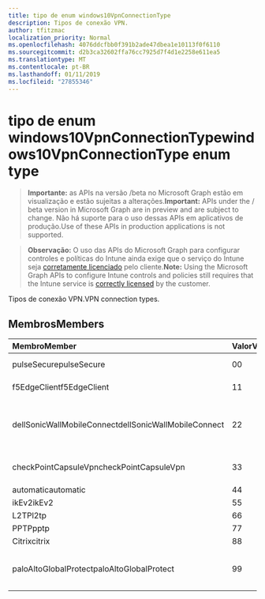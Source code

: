 ```yaml
---
title: tipo de enum windows10VpnConnectionType
description: Tipos de conexão VPN.
author: tfitzmac
localization_priority: Normal
ms.openlocfilehash: 4076ddcfbb0f391b2ade47dbea1e10113f0f6110
ms.sourcegitcommit: d2b3ca32602ffa76cc7925d7f4d1e2258e611ea5
ms.translationtype: MT
ms.contentlocale: pt-BR
ms.lasthandoff: 01/11/2019
ms.locfileid: "27855346"
---
```

# <a name="windows10vpnconnectiontype-enum-type"></a><span data-ttu-id="2e8f1-103">tipo de enum windows10VpnConnectionType</span><span class="sxs-lookup"><span data-stu-id="2e8f1-103">windows10VpnConnectionType enum type</span></span>

> <span data-ttu-id="2e8f1-104">**Importante:** as APIs na versão /beta no Microsoft Graph estão em visualização e estão sujeitas a alterações.</span><span class="sxs-lookup"><span data-stu-id="2e8f1-104">**Important:** APIs under the / beta version in Microsoft Graph are in preview and are subject to change.</span></span> <span data-ttu-id="2e8f1-105">Não há suporte para o uso dessas APIs em aplicativos de produção.</span><span class="sxs-lookup"><span data-stu-id="2e8f1-105">Use of these APIs in production applications is not supported.</span></span>

> <span data-ttu-id="2e8f1-106">**Observação:** O uso das APIs do Microsoft Graph para configurar controles e políticas do Intune ainda exige que o serviço do Intune seja [corretamente licenciado](https://go.microsoft.com/fwlink/?linkid=839381) pelo cliente.</span><span class="sxs-lookup"><span data-stu-id="2e8f1-106">**Note:** Using the Microsoft Graph APIs to configure Intune controls and policies still requires that the Intune service is [correctly licensed](https://go.microsoft.com/fwlink/?linkid=839381) by the customer.</span></span>

<span data-ttu-id="2e8f1-107">Tipos de conexão VPN.</span><span class="sxs-lookup"><span data-stu-id="2e8f1-107">VPN connection types.</span></span>
## <a name="members"></a><span data-ttu-id="2e8f1-108">Membros</span><span class="sxs-lookup"><span data-stu-id="2e8f1-108">Members</span></span>
|<span data-ttu-id="2e8f1-109">Membro</span><span class="sxs-lookup"><span data-stu-id="2e8f1-109">Member</span></span>|<span data-ttu-id="2e8f1-110">Valor</span><span class="sxs-lookup"><span data-stu-id="2e8f1-110">Value</span></span>|<span data-ttu-id="2e8f1-111">Descrição</span><span class="sxs-lookup"><span data-stu-id="2e8f1-111">Description</span></span>|
|:---|:---|:---|
|<span data-ttu-id="2e8f1-112">pulseSecure</span><span class="sxs-lookup"><span data-stu-id="2e8f1-112">pulseSecure</span></span>|<span data-ttu-id="2e8f1-113">0</span><span class="sxs-lookup"><span data-stu-id="2e8f1-113">0</span></span>|<span data-ttu-id="2e8f1-114">Pulso seguro.</span><span class="sxs-lookup"><span data-stu-id="2e8f1-114">Pulse Secure.</span></span>|
|<span data-ttu-id="2e8f1-115">f5EdgeClient</span><span class="sxs-lookup"><span data-stu-id="2e8f1-115">f5EdgeClient</span></span>|<span data-ttu-id="2e8f1-116">1</span><span class="sxs-lookup"><span data-stu-id="2e8f1-116">1</span></span>|<span data-ttu-id="2e8f1-117">F5 Cliente de borda.</span><span class="sxs-lookup"><span data-stu-id="2e8f1-117">F5 Edge Client.</span></span>|
|<span data-ttu-id="2e8f1-118">dellSonicWallMobileConnect</span><span class="sxs-lookup"><span data-stu-id="2e8f1-118">dellSonicWallMobileConnect</span></span>|<span data-ttu-id="2e8f1-119">2</span><span class="sxs-lookup"><span data-stu-id="2e8f1-119">2</span></span>|<span data-ttu-id="2e8f1-120">Conexão do Dell SonicWALL Mobile.</span><span class="sxs-lookup"><span data-stu-id="2e8f1-120">Dell SonicWALL Mobile Connection.</span></span>|
|<span data-ttu-id="2e8f1-121">checkPointCapsuleVpn</span><span class="sxs-lookup"><span data-stu-id="2e8f1-121">checkPointCapsuleVpn</span></span>|<span data-ttu-id="2e8f1-122">3</span><span class="sxs-lookup"><span data-stu-id="2e8f1-122">3</span></span>|<span data-ttu-id="2e8f1-123">Verifique o ponto Cápsula VPN.</span><span class="sxs-lookup"><span data-stu-id="2e8f1-123">Check Point Capsule VPN.</span></span>|
|<span data-ttu-id="2e8f1-124">automatic</span><span class="sxs-lookup"><span data-stu-id="2e8f1-124">automatic</span></span>|<span data-ttu-id="2e8f1-125">4</span><span class="sxs-lookup"><span data-stu-id="2e8f1-125">4</span></span>|<span data-ttu-id="2e8f1-126">Automático.</span><span class="sxs-lookup"><span data-stu-id="2e8f1-126">Automatic.</span></span>|
|<span data-ttu-id="2e8f1-127">ikEv2</span><span class="sxs-lookup"><span data-stu-id="2e8f1-127">ikEv2</span></span>|<span data-ttu-id="2e8f1-128">5</span><span class="sxs-lookup"><span data-stu-id="2e8f1-128">5</span></span>|<span data-ttu-id="2e8f1-129">IKEv2.</span><span class="sxs-lookup"><span data-stu-id="2e8f1-129">IKEv2.</span></span>|
|<span data-ttu-id="2e8f1-130">L2TP</span><span class="sxs-lookup"><span data-stu-id="2e8f1-130">l2tp</span></span>|<span data-ttu-id="2e8f1-131">6</span><span class="sxs-lookup"><span data-stu-id="2e8f1-131">6</span></span>|<span data-ttu-id="2e8f1-132">L2TP.</span><span class="sxs-lookup"><span data-stu-id="2e8f1-132">L2TP.</span></span>|
|<span data-ttu-id="2e8f1-133">PPTP</span><span class="sxs-lookup"><span data-stu-id="2e8f1-133">pptp</span></span>|<span data-ttu-id="2e8f1-134">7</span><span class="sxs-lookup"><span data-stu-id="2e8f1-134">7</span></span>|<span data-ttu-id="2e8f1-135">PPTP.</span><span class="sxs-lookup"><span data-stu-id="2e8f1-135">PPTP.</span></span>|
|<span data-ttu-id="2e8f1-136">Citrix</span><span class="sxs-lookup"><span data-stu-id="2e8f1-136">citrix</span></span>|<span data-ttu-id="2e8f1-137">8</span><span class="sxs-lookup"><span data-stu-id="2e8f1-137">8</span></span>|<span data-ttu-id="2e8f1-138">Citrix.</span><span class="sxs-lookup"><span data-stu-id="2e8f1-138">Citrix.</span></span>|
|<span data-ttu-id="2e8f1-139">paloAltoGlobalProtect</span><span class="sxs-lookup"><span data-stu-id="2e8f1-139">paloAltoGlobalProtect</span></span>|<span data-ttu-id="2e8f1-140">9</span><span class="sxs-lookup"><span data-stu-id="2e8f1-140">9</span></span>|<span data-ttu-id="2e8f1-141">GlobalProtect do Palo Alto redes.</span><span class="sxs-lookup"><span data-stu-id="2e8f1-141">Palo Alto Networks GlobalProtect.</span></span>|






